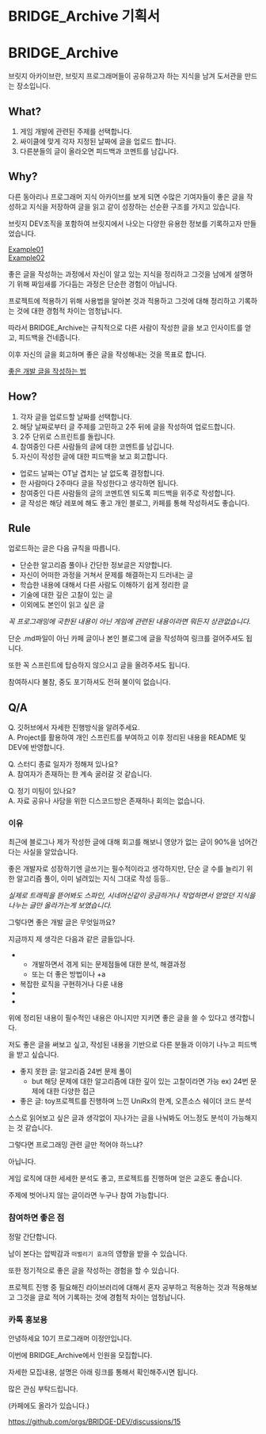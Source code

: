 # BRIDGE_Archive 기획서

# BRIDGE_Archive

브릿지 아카이브란, 브릿지 프로그래머들이 공유하고자 하는 지식을 남겨 도서관을 만드는 장소입니다.

## What?

1. 게임 개발에 관련된 주제를 선택합니다.
2. 싸이클에 맞게 각자 지정된 날짜에 글을 업로드 합니다.
3. 다른분들의 글이 올라오면 피드백과 코멘트를 남깁니다.

## Why?

다른 동아리나 프로그래머 지식 아카이브를 보게 되면 수많은 기여자들이 좋은 글을 작성하고 지식을 저장하여 글을 읽고 같이 성장하는 선순환 구조를 가지고 있습니다.

브릿지 DEV조직을 포함하여 브릿지에서 나오는 다양한 유용한 정보를 기록하고자 만들었습니다.

[Example01](https://github.com/Integerous/goQuality-dev-contents)  
[Example02](https://80000coding.oopy.io/)

좋은 글을 작성하는 과정에서 자신이 알고 있는 지식을 정리하고 그것을 남에게 설명하기 위해 짜임새를 가다듬는 과정은 단순한 경험이 아닙니다.

프로젝트에 적용하기 위해 사용법을 알아본 것과 적용하고 그것에 대해 정리하고 기록하는 것에 대한 경험적 차이는 엄청납니다.

따라서 BRIDGE_Archive는 규칙적으로 다른 사람이 작성한 글을 보고 인사이트를 얻고, 피드백을 건네줍니다.

이후 자신의 글을 회고하며 좋은 글을 작성해내는 것을 목표로 합니다.

[좋은 개발 글을 작성하는 법](https://f-lab.kr/blog/developer-blog-tips)

## How?

1. 각자 글을 업로드할 날짜를 선택합니다.
2. 해당 날짜로부터 글 주제를 고민하고 2주 뒤에 글을 작성하여 업로드합니다.
3. 2주 단위로 스프린트를 돌립니다.
4. 참여중인 다른 사람들의 글에 대한 코멘트를 남깁니다.
5. 자신이 작성한 글에 대한 피드백을 보고 회고합니다.

- 업로드 날짜는 OT날 겹치는 날 없도록 결정합니다.
- 한 사람마다 2주마다 글을 작성한다고 생각하면 됩니다.
- 참여중인 다른 사람들의 글의 코멘트엔 되도록 피드백을 위주로 작성합니다.
- 글 작성은 해당 레포에 해도 좋고 개인 블로그, 카페를 통해 작성하셔도 좋습니다.

## Rule

업로드하는 글은 다음 규칙을 따릅니다.

- 단순한 알고리즘 풀이나 간단한 정보글은 지양합니다.
- 자신이 어떠한 과정을 거쳐서 문제를 해결하는지 드러내는 글
- 학습한 내용에 대해서 다른 사람도 이해하기 쉽게 정리한 글
- 기술에 대한 깊은 고찰이 있는 글
- 이외에도 본인이 읽고 싶은 글

*꼭 프로그래밍에 국한된 내용이 아닌 게임에 관련된 내용이라면 뭐든지 상관없습니다.*

단순 .md파일이 아닌 카페 글이나 본인 블로그에 글을 작성하여 링크를 걸어주셔도 됩니다.

또한 꼭 스프린트에 탑승하지 않으시고 글을 올려주셔도 됩니다.

참여하시다 불참, 중도 포기하셔도 전혀 불이익 없습니다.

## Q/A

Q. 깃허브에서 자세한 진행방식을 알려주세요.  
A. Project를 활용하여 개인 스프린트를 부여하고 이후 정리된 내용을 README 및 DEV에 반영합니다.  

Q. 스터디 종료 일자가 정해져 있나요?  
A. 참여자가 존재하는 한 계속 굴러갈 것 같습니다.  

Q. 정기 미팅이 있나요?  
A. 자료 공유나 사담을 위한 디스코드방은 존재하나 회의는 없습니다.  

### 이유

최근에 블로그나 제가 작성한 글에 대해 회고를 해보니 영양가 없는 글이 90%을 넘어간다는 사실을 알았습니다.

좋은 개발자로 성장하기엔 글쓰기는 필수적이라고 생각하지만, 단순 글 수를 늘리기 위한 알고리즘 풀이, 이미 널려있는 지식 그대로 작성 등등..

*실제로 트래픽을 뜯어봐도 스파인, 시네머신같이 궁금하거나 작업하면서 얻었던 지식을 나누는 글만 올라가는게 보였습니다.*

그렇다면 좋은 개발 글은 무엇일까요?

지금까지 제 생각은 다음과 같은 글들입니다.

- 
  - 개발하면서 겪게 되는 문제점들에 대한 분석, 해결과정
  - 또는 더 좋은 방법이나 +a
- 복잡한 로직을 구현하거나 다룬 내용
- 
- 

위에 정리된 내용이 필수적인 내용은 아니지만 지키면 좋은 글을 쓸 수 있다고 생각합니다.

저도 좋은 글을 써보고 싶고, 작성된 내용을 기반으로 다른 분들과 이야기 나누고 피드백을 받고 싶습니다.

- 좋지 못한 글: 알고리즘 24번 문제 풀이
  - but 해당 문제에 대한 알고리즘에 대한 깊이 있는 고찰이라면 가능 ex) 24번 문제에 대한 다양한 접근
- 좋은 글: toy프로젝트를 진행하며 느낀 UniRx의 한계, 오픈소스 쉐이더 코드 분석

스스로 읽어보고 싶은 글과 생각없이 지나가는 글을 나눠봐도 어느정도 분석이 가능해지는 것 같습니다.

그렇다면 프로그래밍 관련 글만 적어야 하느냐?

아닙니다.

게임 로직에 대한 세세한 분석도 좋고, 프로젝트를 진행하며 얻은 교훈도 좋습니다.

주제에 벗어나지 않는 글이라면 누구나 참여 가능합니다.

### 참여하면 좋은 점

정말 간단합니다.

남이 본다는 압박감과 `떠벌리기 효과`의 영향을 받을 수 있습니다.

또한 정기적으로 좋은 글을 작성하는 경험을 할 수 있습니다.

프로젝트 진행 중 필요해진 라이브러리에 대해서 혼자 공부하고 적용하는 것과 적용해보고 그것을 글로 적어 기록하는 것에 경험적 차이는 엄청납니다.

### 카톡 홍보용

안녕하세요 10기 프로그래머 이정안입니다.

이번에 BRIDGE_Archive에서 인원을 모집합니다.

자세한 모집내용, 설명은 아래 링크를 통해서 확인해주시면 됩니다.

많은 관심 부탁드립니다.

(카페에도 올라가 있습니다.)

https://github.com/orgs/BRIDGE-DEV/discussions/15
